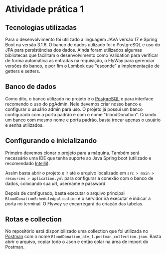 # **Atividade prática 1**

## Tecnologias utilizadas
 Para o desenvolvimento foi utilizado a linguagem JAVA versão 17 e Spring Boot na versão 
3.1.6. O banco de dados utilizado foi o PostgreSQL e uso do JPA para persistências dos dados. 
 Ainda foram utilizados algumas bibliotecas que facilitam o desenvolvimento como Validation para verificar de forma
automática as entradas na requisição, o FlyWay para gerenciar versões do banco, e por fim o Lombok que "esconde" a implementação 
de getters e setters.

## Banco de dados
Como dito, o banco utilizado no projeto é o [PostgreSQL](https://www.postgresql.org/) e para interface recomendo o uso do pgAdmin.
Nele devemos criar nosso banco e configurar o usuário admin para uso. O projeto já possui um banco configurado com a porta padrão
e com o nome "bloodDonation". Criando um banco com mesmo nome e porta padrão, basta trocar apenas o usuário e senha utilizados.

## Configurando e inicializando
Primeiro devemos clonar o projeto para a máquina. Também será necessário uma IDE que tenha suporte ao Java Spring boot
(utilizado e recomendado [Intellij](https://www.jetbrains.com/pt-br/idea/)).

Assim basta abrir o projeto e ir até o arquivo localizado em `src > main > resources > aplication.yml` para configurar a conexão com o banco de dados, colocando
sua url, username e password. 

Depois de configurado, basta executar o arquivo principal `BloodDonationScheduleApplication` e o servidor irá executar e 
indicar a porta no terminal. O Flyway se encarregará da criação das tabelas.

## Rotas e collection

No repositório está disponibilizado uma collection que foi utilizada no [Postman](https://www.postman.com/) com o nome
`BloodDonation_atv_1.postman_collection.json`. Basta abrir o arquivo, copiar todo o Json e então colar na área de import do
Postman.